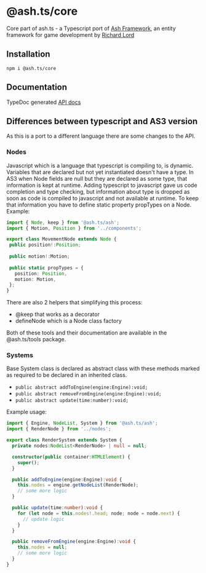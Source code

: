 # @ash.ts/core

Core part of ash.ts - a Typescript port of [Ash Framework], 
an entity framework for game development by [Richard Lord]

## Installation

`npm i @ash.ts/core`

## Documentation

TypeDoc generated [API docs][api]

## Differences between typescript and AS3 version

As this is a port to a different language there are some changes to the API.

### Nodes

Javascript which is a language that typescript is compiling to, is dynamic. 
Variables that are declared but not yet instantiated doesn't have a type. 
In AS3 when Node fields are null but they are declared as some type, that
information is kept at runtime.
Adding typescript to javascript gave us code completion and type checking, 
but information about type is dropped as soon as code is compiled to javascript
and not available at runtime.
To keep that information you have to define static property propTypes on a Node.
Example:
 
 ```typescript
import { Node, keep } from '@ash.ts/ash';
import { Motion, Position } from '../components';

export class MovementNode extends Node {
  public position!:Position;
  
  public motion!:Motion;
  
  public static propTypes = {
    position: Position,
    motion: Motion,
  };
}

```
There are also 2 helpers that simplifying this process:
- @keep that works as a decorator
- defineNode which is a Node class factory 

Both of these tools and their documentation are available in the @ash.ts/tools package.

### Systems

Base System class is declared as abstract class with these methods marked as 
required to be declared in an inherited class.
- `public abstract addToEngine(engine:Engine):void;`
- `public abstract removeFromEngine(engine:Engine):void;`
- `public abstract update(time:number):void;`  

Example usage:

```typescript
import { Engine, NodeList, System } from '@ash.ts/ash';
import { RenderNode } from '../nodes';

export class RenderSystem extends System {
  private nodes:NodeList<RenderNode> | null = null;

  constructor(public container:HTMLElement) {
    super();
  }

  public addToEngine(engine:Engine):void {
    this.nodes = engine.getNodeList(RenderNode);
    // some more logic
  }

  public update(time:number):void {
    for (let node = this.nodes!.head; node; node = node.next) {
      // update logic
    }
  }

  public removeFromEngine(engine:Engine):void {
    this.nodes = null;
    // some more logic
  }
}

```

[Ash Framework]: https://github.com/richardlord/Ash
[Richard Lord]: https://www.richardlord.net
[demo-svg]: https://icek.github.io/asteroids
[demo-pixi]: https://icek.github.io/asteroids-pixi
[source-svg]: https://github.com/icek/asteroids
[source-pixi]: https://github.com/icek/asteroids-pixi
[api]: https://icek.github.io/ash/modules/_ash_ts_core.html
[intro]: https://www.richardlord.net/blog/ecs/introducing-ash.html
[what]: https://www.richardlord.net/blog/ecs/what-is-an-entity-framework.html
[why]: https://www.richardlord.net/blog/ecs/why-use-an-entity-framework.html
[group]: https://groups.google.com/forum/?fromgroups=#!forum/ash-framework
